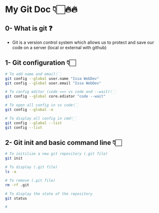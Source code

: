 # My Git Doc 👇🏻🔥🔥

## 0- What is git ❓
* Git is a version control system which allows us to protect and save our code on a server (local or external with github)

## 1- Git configuration 👇🏻
```bash 
# To add name and email👇🏻
git config --global user.name "Issa WebDev"
git config --global user.email "Issa WebDev"

# To config editor (code ==> vs code and --wait)👇🏻
git config --global core.ediator "code --wait"

# To open all config in vs code👇🏻
git config --global -e

# To display all config in cmd👇🏻
git config --glabal --list
git config --list
```

## 2- Git init and basic command line 👇🏻
```bash
# To initilize a new git repository (.git file)
git init

# To display (.git file)
ls -a

# To remove (.git file)
rm -rf .git

# To display the state of the repository
git status

# 
``` 


